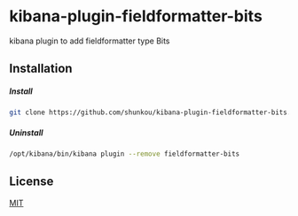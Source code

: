 kibana-plugin-fieldformatter-bits
=================================

kibana plugin to add fieldformatter type Bits

Installation
------------
##### Install
```bash
git clone https://github.com/shunkou/kibana-plugin-fieldformatter-bits.git /opt/kibana/installedPlugins/fieldformatter-bits
```

##### Uninstall
```bash
/opt/kibana/bin/kibana plugin --remove fieldformatter-bits
```

License
-------
[MIT](/LICENSE)
